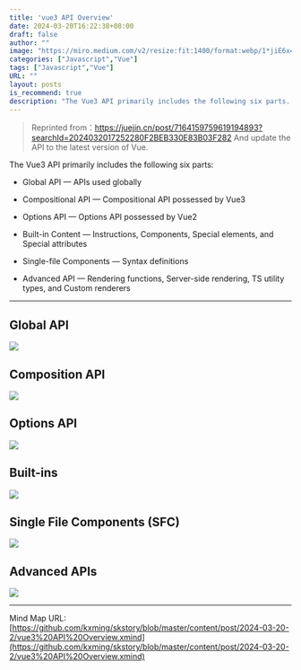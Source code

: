 ```yaml
---
title: 'vue3 API Overview'
date: 2024-03-20T16:22:38+08:00
draft: false
author: ""
image: "https://miro.medium.com/v2/resize:fit:1400/format:webp/1*jiE6x4r2qIl3C2PBHdDsug.png"
categories: ["Javascript","Vue"]
tags: ["Javascript","Vue"]
URL: ""
layout: posts
is_recommend: true
description: "The Vue3 API primarily includes the following six parts..."
---
```


> Reprinted from：https://juejin.cn/post/7164159759619194893?searchId=2024032017252280F2BEB330E83B03F282 And update the API to the latest version of Vue.

The Vue3 API primarily includes the following six parts:

- Global API — APIs used globally

- Compositional API — Compositional API possessed by Vue3

- Options API — Options API possessed by Vue2

- Built-in Content — Instructions, Components, Special elements, and Special attributes

- Single-file Components — Syntax definitions

- Advanced API — Rendering functions, Server-side rendering, TS utility types, and Custom renderers

---

## Global API

![](https://miro.medium.com/v2/resize:fit:1400/format:webp/1*Qc_X1HvvNOoXj3VJ6-oZRA.png)

## Composition API

![](https://miro.medium.com/v2/resize:fit:1400/format:webp/1*8Z7WL7TWojlcl6-spmLLqQ.png)

## Options API

![](https://miro.medium.com/v2/resize:fit:1400/format:webp/1*1QxDMGrBztVarYiG64UlWw.png)

## Built-ins

![](https://miro.medium.com/v2/resize:fit:1400/format:webp/1*JstnioGtlihaHYEqR0-0kw.png)

## Single File Components (SFC)

![](https://miro.medium.com/v2/resize:fit:1400/format:webp/1*l2Gu9J8eiGgu6K_w0b5G6Q.png)

## Advanced APIs

![](https://miro.medium.com/v2/resize:fit:1400/format:webp/1*2W7VLjl7SGKXOSdIP6CXzw.png)

---

Mind Map URL: [https://github.com/kxming/skstory/blob/master/content/post/2024-03-20-2/vue3%20API%20Overview.xmind](https://github.com/kxming/skstory/blob/master/content/post/2024-03-20-2/vue3%20API%20Overview.xmind)
